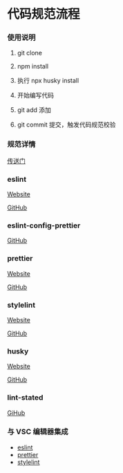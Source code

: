 # 代码规范流程

### 使用说明

1. git clone

2. npm install

3. 执行 npx husky install

4. 开始编写代码

5. git add 添加

6. git commit 提交，触发代码规范校验

### 规范详情
[传送门](https://saiyes.cn/post/2023/03/13/lpp7fh/)

### eslint

[Website](https://eslint.org/docs/latest/)

[GitHub](https://github.com/eslint/eslint)

### eslint-config-prettier

[GitHub](https://github.com/prettier/eslint-config-prettier)

### prettier

[Website](https://prettier.io/docs/en/index.html)

[GitHub](https://github.com/prettier/prettier)

### stylelint

[Website](https://stylelint.io/)

[GitHub](https://github.com/stylelint/stylelint)

### husky

[Website](https://typicode.github.io/husky/#/?id=bypass-hooks)

[GitHub](https://github.com/typicode/husky)


### lint-stated

[GiHub](https://github.com/okonet/lint-staged)


### 与 VSC 编辑器集成
* [eslint](https://marketplace.visualstudio.com/items?itemName=dbaeumer.vscode-eslint)
* [prettier](https://marketplace.visualstudio.com/items?itemName=esbenp.prettier-vscode)
* [stylelint](https://marketplace.visualstudio.com/items?itemName=stylelint.vscode-stylelint)
